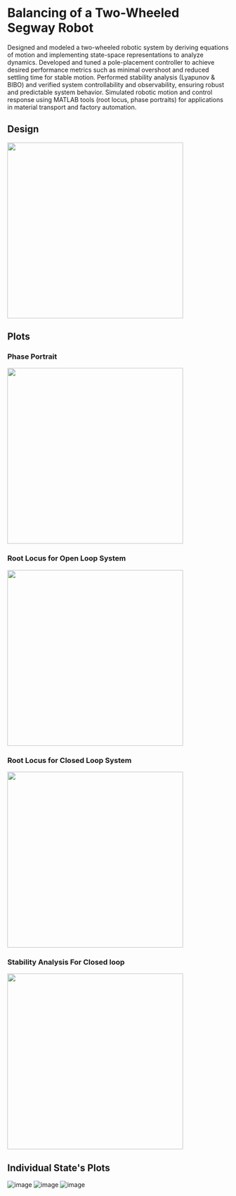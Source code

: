 # Balancing of a Two-Wheeled Segway Robot
Designed and modeled a two-wheeled robotic system by deriving equations of motion and implementing state-space representations to analyze dynamics. Developed and tuned a pole-placement controller to achieve desired performance metrics such as minimal overshoot and reduced settling time for stable motion. Performed stability analysis (Lyapunov & BIBO) and verified system controllability and observability, ensuring robust and predictable system behavior. Simulated robotic motion and control response using MATLAB tools (root locus, phase portraits) for applications in material transport and factory automation.

## Design
<img src="https://github.com/user-attachments/assets/bf1293bf-b722-4b76-b07b-c97b6d8e80f7" width="400" height="400">

## Plots
### Phase Portrait
<img src="https://github.com/user-attachments/assets/aafb5205-9cc3-4790-8c6f-99ae6b62d03d" width="400" height="400">

### Root Locus for Open Loop System
<img src="https://github.com/user-attachments/assets/653a01c3-7e20-4a6e-807a-231eaab4d6bc" width="400" height="400">

### Root Locus for Closed Loop System
<img src="https://github.com/user-attachments/assets/e741e32a-efd9-4891-a223-20491d66b6be" width="400" height="400">

### Stability Analysis For Closed loop 
<img src="https://github.com/user-attachments/assets/d28f46a6-d4af-43cc-a6a3-8d9ac317350e" width="400" height="400">

## Individual State's Plots

![image](https://github.com/user-attachments/assets/f3f92e74-6d4d-4b12-91af-691eb904afb1)
![image](https://github.com/user-attachments/assets/5d21c31d-2f26-4460-b048-6c3251aa72c2)
![image](https://github.com/user-attachments/assets/2a99da7f-9887-4117-a9b7-5bfeb47140c7)

